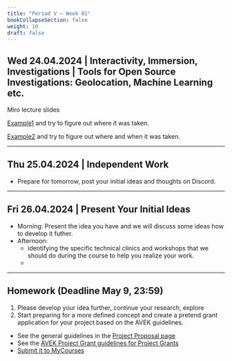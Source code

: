 ```yaml
---
title: "Period V – Week 01"
bookCollapseSection: false
weight: 10
draft: false
---
```


## Wed 24.04.2024 | Interactivity, Immersion, Investigations | Tools for Open Source Investigations: Geolocation, Machine Learning etc.

Miro lecture slides

[Example1](./files/whereismatti.jpg) and try to figure out where it was taken.

[Example2](./files/where-is-matti-when-is-matti.jpg) and try to figure out where and when it was taken.

---

## Thu 25.04.2024 | Independent Work

- Prepare for tomorrow, post your initial ideas and thoughts on Discord.

---

## Fri 26.04.2024 | Present Your Initial Ideas

- Morning: Present the idea you have and we will discuss some ideas how to develop it futher.
- Afternoon:
  - identifying the specific technical clinics and workshops that we should do during the course to help you realize your work.
  - 

---

## Homework (Deadline May 9, 23:59)

1. Please develop your idea further, continue your research, explore 
2. Start preparing for a more defined concept and create a pretend grant application for your project based on the AVEK guidelines.
  - See the general guidelines in the [Project Proposal page](../project-propsal/)
  - See the [AVEK Project Grant guidelines for Project Grants](https://www.kopiosto.fi/en/AVEK/funding/avek-grants-and-support-guidelines/films-and-media-art/)
  - [Submit it to MyCourses](https://mycourses.aalto.fi/mod/questionnaire/view.php?id=1187075)